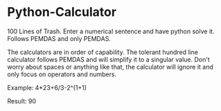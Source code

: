 # Python-Calculator
100 Lines of Trash. Enter a numerical sentence and have python solve it. Follows PEMDAS and only PEMDAS. 

The calculators are in order of capability. The tolerant hundred line calculator follows PEMDAS and will simplify it to a singular value. 
Don't worry about spaces or anything like that, the calculator will ignore it and only focus on operators and numbers.

Example: 4*23+6/3-2^(1+1)

Result: 90

